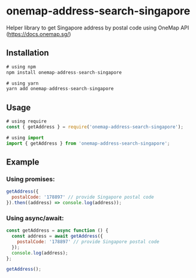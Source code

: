 # onemap-address-search-singapore

Helper library to get Singapore address by postal code using OneMap API (https://docs.onemap.sg/)

## Installation

```js
# using npm
npm install onemap-address-search-singapore

# using yarn
yarn add onemap-address-search-singapore
```

## Usage

```js
# using require
const { getAddress } = require('onemap-address-search-singapore');

# using import
import { getAddress } from 'onemap-address-search-singapore';
```

## Example

### Using promises:

```js
getAddress({
  postalCode: '178897' // provide Singapore postal code
}).then((address) => console.log(address));
```

### Using async/await:

```js
const getAddress = async function () {
  const address = await getAddress({
    postalCode: '178897' // provide Singapore postal code
  });
  console.log(address);
};

getAddress();
```

